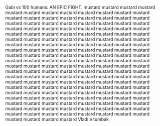 Gabi vs 100 humans: AN EPIC FIGHT.
mustard mustard mustard mustard mustard mustard
mustard mustard mustard mustard mustard mustard
mustard mustard mustard mustard mustard mustard
mustard mustard mustard mustard mustard mustard
mustard mustard mustard mustard mustard mustard
mustard mustard mustard mustard mustard mustard
mustard mustard mustard mustard mustard mustard
mustard mustard mustard mustard mustard mustard
mustard mustard mustard mustard mustard mustard
mustard mustard mustard mustard mustard mustard
mustard mustard mustard mustard mustard mustard
mustard mustard mustard mustard mustard mustard
mustard mustard mustard mustard mustard mustard
mustard mustard mustard mustard mustard mustard
mustard mustard mustard mustard mustard mustard
mustard mustard mustard mustard mustard mustard
mustard mustard mustard mustard mustard mustard
mustard mustard mustard mustard mustard mustard
mustard mustard mustard mustard mustard mustard
mustard mustard mustard mustard mustard mustard
mustard mustard mustard mustard mustard mustard
mustard mustard mustard mustard mustard mustard
mustard mustard mustard mustard mustard mustard
mustard mustard mustard mustard mustard mustard
mustard mustard mustard mustard mustard mustard
mustard mustard mustard mustard mustard mustard
mustard mustard mustard mustard mustard mustard
mustard mustard mustard mustard mustard mustard
Vladi e tumbak

